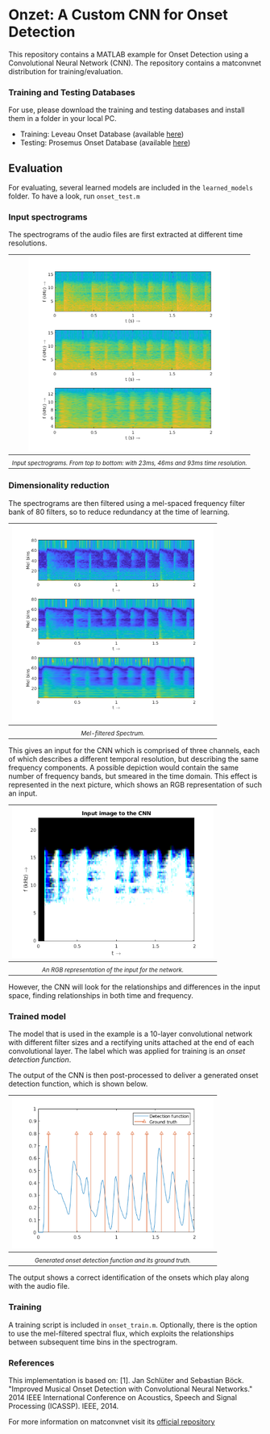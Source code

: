 # Onzet: A Custom CNN for Onset Detection
This repository contains a MATLAB example for Onset Detection using a Convolutional Neural Network (CNN). The repository contains a matconvnet distribution for training/evaluation.

### Training and Testing Databases
For use, please download the training and testing databases and install them in a folder in your local PC.
* Training: Leveau Onset Database (available [here](http://www.tsi.telecom-paristech.fr/aao/en/2011/07/13/onset_leveau-a-database-for-onset-detection/))
* Testing: Prosemus Onset Database (available [here](http://first.hansanet.ee/~istchoruso/wiki/index.php/Onset_Detection_Database))

## Evaluation
For evaluating, several learned models are included in the ```learned_models``` folder. To have a look, run ```onset_test.m```

### Input spectrograms ###
The spectrograms of the audio files are first extracted at different time resolutions.

|<img src="images/input_spectrograms.png" alt="Spectrograms" width="400px"/>|
|:--:|
| <sub> *Input spectrograms. From top to bottom: with 23ms, 46ms and 93ms time resolution.* </sub>|


### Dimensionality reduction ###
The spectrograms are then filtered using a mel-spaced frequency filter bank of 80 filters, so to reduce redundancy at the time of learning.

|<img src="images/melfilter_representation.png" alt="Mel spectra" width="400px"/>|
|:--:|
| <sub> *Mel-filtered Spectrum.*  </sub>|


This gives an input for the CNN which is comprised of three channels, each of which describes a different temporal resolution, but describing the same frequency components. A possible depiction would contain the same number of frequency bands, but smeared in the time domain. This effect is represented in the next picture, which shows an RGB representation of such an input.

|<img src="images/cnn_input.png" alt="CNN Input" width="400px"/>|
|:--:|
| <sub> *An RGB representation of the input for the network.* </sub>|

However, the CNN will look for the relationships and differences in the input space, finding relationships in both time and frequency.

### Trained model
The model that is used in the example is a 10-layer convolutional network with different filter sizes and a rectifying units attached at the end of each convolutional layer. The label which was applied for training is an _onset detection function_.

The output of the CNN is then post-processed to deliver a generated onset detection function, which is shown below.

|<img src="images/detection_function.png" alt="Detection function" width="400px"/>|
|:--:|
| <sub> *Generated onset detection function and its ground truth.* </sub>|

The output shows a correct identification of the onsets which play along with the audio file.


### Training
A training script is included in ```onset_train.m```. Optionally, there is the option to use the mel-filtered spectral flux, which exploits the relationships between subsequent time bins in the spectrogram.

### References
This implementation is based on:
[1]. Jan Schlüter and Sebastian Böck. "Improved Musical Onset Detection with Convolutional Neural Networks." 2014 IEEE International Conference on Acoustics, Speech and Signal Processing (ICASSP). IEEE, 2014.

For more information on matconvnet visit its [official repository](https://github.com/vlfeat/matconvnet)
